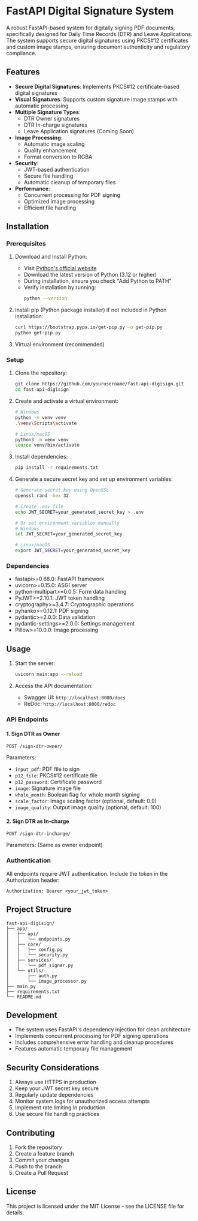 # FastAPI Digital Signature System

A robust FastAPI-based system for digitally signing PDF documents, specifically designed for Daily Time Records (DTR) and Leave Applications. The system supports secure digital signatures using PKCS#12 certificates and custom image stamps, ensuring document authenticity and regulatory compliance.

## Features

- **Secure Digital Signatures**: Implements PKCS#12 certificate-based digital signatures
- **Visual Signatures**: Supports custom signature image stamps with automatic processing
- **Multiple Signature Types**: 
  - DTR Owner signatures
  - DTR In-charge signatures
  - Leave Application signatures (Coming Soon)
- **Image Processing**:
  - Automatic image scaling
  - Quality enhancement
  - Format conversion to RGBA
- **Security**:
  - JWT-based authentication
  - Secure file handling
  - Automatic cleanup of temporary files
- **Performance**:
  - Concurrent processing for PDF signing
  - Optimized image processing
  - Efficient file handling

## Installation

### Prerequisites

1. Download and Install Python:
   - Visit [Python's official website](https://www.python.org/downloads/)
   - Download the latest version of Python (3.12 or higher)
   - During installation, ensure you check "Add Python to PATH"
   - Verify installation by running:
     ```bash
     python --version
     ```

2. Install pip (Python package installer) if not included in Python installation:
   ```bash
   curl https://bootstrap.pypa.io/get-pip.py -o get-pip.py
   python get-pip.py
   ```

3. Virtual environment (recommended)

### Setup

1. Clone the repository:
   ```bash
   git clone https://github.com/yourusername/fast-api-digisign.git
   cd fast-api-digisign
   ```

2. Create and activate a virtual environment:
   ```bash
   # Windows
   python -m venv venv
   .\venv\Scripts\activate

   # Linux/macOS
   python3 -m venv venv
   source venv/bin/activate
   ```

3. Install dependencies:
   ```bash
   pip install -r requirements.txt
   ```

4. Generate a secure secret key and set up environment variables:
   ```bash
   # Generate secret key using OpenSSL
   openssl rand -hex 32
   
   # Create .env file
   echo JWT_SECRET=your_generated_secret_key > .env
   
   # Or set environment variables manually
   # Windows
   set JWT_SECRET=your_generated_secret_key

   # Linux/macOS
   export JWT_SECRET=your_generated_secret_key
   ```

### Dependencies

- fastapi>=0.68.0: FastAPI framework
- uvicorn>=0.15.0: ASGI server
- python-multipart>=0.0.5: Form data handling
- PyJWT>=2.10.1: JWT token handling
- cryptography>=3.4.7: Cryptographic operations
- pyhanko>=0.12.1: PDF signing
- pydantic>=2.0.0: Data validation
- pydantic-settings>=2.0.0: Settings management
- Pillow>=10.0.0: Image processing

## Usage

1. Start the server:
   ```bash
   uvicorn main:app --reload
   ```

2. Access the API documentation:
   - Swagger UI: `http://localhost:8000/docs`
   - ReDoc: `http://localhost:8000/redoc`

### API Endpoints

#### 1. Sign DTR as Owner
```http
POST /sign-dtr-owner/
```
Parameters:
- `input_pdf`: PDF file to sign
- `p12_file`: PKCS#12 certificate file
- `p12_password`: Certificate password
- `image`: Signature image file
- `whole_month`: Boolean flag for whole month signing
- `scale_factor`: Image scaling factor (optional, default: 0.9)
- `image_quality`: Output image quality (optional, default: 100)

#### 2. Sign DTR as In-charge
```http
POST /sign-dtr-incharge/
```
Parameters: (Same as owner endpoint)

### Authentication

All endpoints require JWT authentication. Include the token in the Authorization header:
```http
Authorization: Bearer <your_jwt_token>
```

## Project Structure

```
fast-api-digisign/
├── app/
│   ├── api/
│   │   └── endpoints.py
│   ├── core/
│   │   ├── config.py
│   │   └── security.py
│   ├── services/
│   │   └── pdf_signer.py
│   └── utils/
│       ├── auth.py
│       └── image_processor.py
├── main.py
├── requirements.txt
└── README.md
```

## Development

- The system uses FastAPI's dependency injection for clean architecture
- Implements concurrent processing for PDF signing operations
- Includes comprehensive error handling and cleanup procedures
- Features automatic temporary file management

## Security Considerations

1. Always use HTTPS in production
2. Keep your JWT secret key secure
3. Regularly update dependencies
4. Monitor system logs for unauthorized access attempts
5. Implement rate limiting in production
6. Use secure file handling practices

## Contributing

1. Fork the repository
2. Create a feature branch
3. Commit your changes
4. Push to the branch
5. Create a Pull Request

## License

This project is licensed under the MIT License - see the LICENSE file for details.
